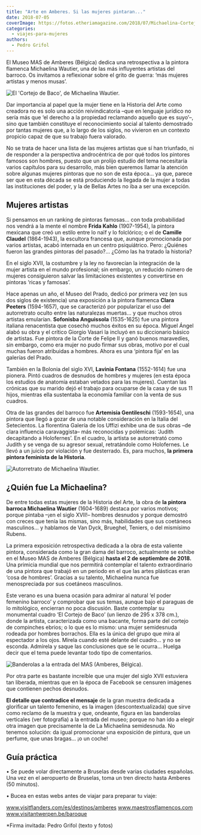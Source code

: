 ```yaml
---
title: "Arte en Amberes. Si las mujeres pintaran..."
date: 2018-07-05
coverImage: https://fotos.etheriamagazine.com/2018/07/Michaelina-Cortejo-de-Baco.jpg
categories: 
  - viajes-para-mujeres
authors: 
  - Pedro Grifol
---
```


El Museo MAS de Amberes (Bélgica) dedica una retrospectiva a la pintora flamenca 
Michaelina Wautier, una de las más influyentes artistas del barroco. Os invitamos a 
reflexionar sobre el grito de guerra: ‘más mujeres artistas y menos musas’. 

![El 'Cortejo de Baco', de Michaelina Wautier.](https://fotos.etheriamagazine.com/2018/07/Michaelina-Cortejo-de-Baco-1024x715.jpg "El 'Cortejo de Baco', de Michaelina Wautier.")

Dar importancia al papel que la mujer tiene en la Historia del Arte como creadora no es 
solo una acción reivindicatoria –que en lenguaje jurídico no sería más que ‘el derecho a 
la propiedad reclamando aquello que es suyo’–, sino que también constituye el 
reconocimiento social al talento demostrado por tantas mujeres que, a lo largo de los 
siglos, no vivieron en un contexto propicio capaz de que su trabajo fuera valorado. 

No se trata de hacer una lista de las mujeres artistas que sí han triunfado, ni de 
responder a la perspectiva androcéntrica de por qué todos los pintores famosos son 
hombres, puesto que un prolijo estudio del tema necesitaría varios capítulos para su 
desarrollo, más bien queremos llamar la atención sobre algunas mujeres pintoras que no 
son de esta época… ya que, parece ser que en esta década se está produciendo la llegada 
de la mujer a todas las instituciones del poder, y la de Bellas Artes no iba a ser una 
excepción. 

## Mujeres artistas

Si pensamos en un ranking de pintoras famosas… con toda probabilidad nos vendrá a la 
mente el nombre **Frida Kahlo** (1907-1954), la pintora mexicana que creó un estilo 
entre lo naïf y lo folclórico; o el de **Camille Claudel** (1864-1943), la escultora 
francesa que, aunque promocionada por varios artistas, acabó internada en un centro 
psiquiátrico. Pero: ¿Quiénes fueron las grandes pintoras del pasado?... ¿Cómo las ha 
tratado la historia? 

En el siglo XVII, la costumbre y la ley no favorecían la integración de la mujer artista 
en el mundo profesional; sin embargo, un reducido número de mujeres consiguieron salvar 
las limitaciones existentes y convertirse en pintoras ‘ricas y famosas’. 

Hace apenas un año, el Museo del Prado, dedicó por primera vez (en sus dos siglos de 
existencia) una exposición a la pintora flamenca **Clara Peeters** (1594-1657), que se 
caracterizó por popularizar el uso del autorretrato oculto entre las naturalezas 
muertas… y que muchos otros artistas emularían. **Sofonisba Anguissola** (1535-1625) fue 
una pintora italiana renacentista que cosechó muchos éxitos en su época. Miguel Ángel 
alabó su obra y el crítico Giorgio Vasari la incluyó en su diccionario básico de 
artistas. Fue pintora de la Corte de Felipe II y ganó buenos maravedíes, sin embargo, 
como era mujer no pudo firmar sus obras, motivo por el cual muchas fueron atribuidas a 
hombres. Ahora es una ‘pintora fija’ en las galerías del Prado. 

También en la Bolonia del siglo XVI, **Lavinia Fontana** (1552-1614) fue una pionera. 
Pintó cuadros de desnudos de hombres y mujeres (en esta época los estudios de anatomía 
estaban vetados para las mujeres). Cuentan las crónicas que su marido dejó el trabajo 
para ocuparse de la casa y de sus 11 hijos, mientras ella sustentaba la economía 
familiar con la venta de sus cuadros. 

Otra de las grandes del barroco fue **Artemisia Gentileschi** (1593-1654), una pintora 
que llegó a gozar de una notable consideración en la Italia del Setecientos. La 
florentina Galería de los Uffizi exhibe una de sus obras –de clara influencia 
caravaggista– más reconocidas y polémicas: ‘Judith decapitando a Holofernes’. En el 
cuadro, la artista se autorretrató como Judith y se venga de su agresor sexual, 
retratándole como Holofernes. Le llevó a un juicio por violación y fue desterrado. Es, 
para muchos, **la primera pintora feminista de la Historia**. 

![Autorretrato de Michaelina Wautier.](https://fotos.etheriamagazine.com/2018/07/Michaelina-Autorretrato-Museo-MAS-1-1024x661.jpg "Autorretrato de Michaelina Wautier.")

## ¿Quién fue La Michaelina?

De entre todas estas mujeres de la Historia del Arte, la obra de **la pintora barroca 
Michaelina Wautier** (1604-1689) destaca por varios motivos; porque pintaba –¡en el 
siglo XVII!– hombres desnudos y porque demostró con creces que tenía las mismas, sino 
más, habilidades que sus coetáneos masculinos… y hablamos de Van Dyck, Brueghel, 
Teniers, o del mismísimo Rubens. 

La primera exposición retrospectiva dedicada a la obra de esta valiente pintora, 
considerada como la gran dama del barroco, actualmente se exhibe en el Museo MAS de 
Amberes (Bélgica) **hasta el 2 de septiembre de 2018.** Una primicia mundial que nos 
permitirá contemplar el talento extraordinario de una pintora que trabajó en un periodo 
en el que las artes plásticas eran ‘cosa de hombres’. Gracias a su talento, Michaelina 
nunca fue menospreciada por sus coetáneos masculinos. 

Este verano es una buena ocasión para admirar al natural ‘el poder femenino barroco’ y 
comprobar que sus temas, aunque bajo el paraguas de lo mitológico, encierran no poca 
discusión. Baste contemplar su monumental cuadro ‘El Cortejo de Baco’ (un lienzo de 295 
x 378 cm.), donde la artista, caracterizada como una bacante, forma parte del cortejo de 
compinches ebrios; o lo que es lo mismo: una mujer semidesnuda rodeada por hombres 
borrachos. Ella es la única del grupo que mira al espectador a los ojos. Mírela cuando 
esté delante del cuadro… y no se esconda. Admírela y saque las conclusiones que se le 
ocurra… Huelga decir que el tema puede levantar todo tipo de comentarios. 

![Banderolas a la entrada del MAS (Amberes, Bélgica).](https://fotos.etheriamagazine.com/2018/07/Amberes-Museo-MAS-Expo-Michaelina-1024x680.jpg "Banderolas a la entrada del MAS (Amberes, Bélgica).")

Por otra parte es bastante increíble que una mujer del siglo XVII estuviera tan 
liberada, mientras que en la época de Facebook se censuren imágenes que contienen pechos 
desnudos. 

**El detalle que contradice el mensaje** de la gran muestra dedicada a glorificar un 
talento femenino, es la imagen (descontextualizada) que sirve como reclamo de la muestra 
y que, ondeante, figura en las banderolas verticales (ver fotografía) a la entrada del 
museo; porque no han ido a elegir otra imagen que precisamente la de La Michaelina 
semidesnuda. No tenemos solución: da igual promocionar una exposición de pintura, que un 
perfume, que unas bragas… ¡o un coche! 

## Guía práctica

• Se puede volar directamente a Bruselas desde varias ciudades españolas. Una vez en el 
aeropuerto de Bruselas, toma un tren directo hasta Amberes (50 minutos). 

• Bucea en estas webs antes de viajar para preparar tu viaje: 

www.visitflanders.com/es/destinos/amberes www.maestrosflamencos.com 
www.visitantwerpen.be/baroque 

\*Firma invitada: Pedro Grifol (texto y fotos)
